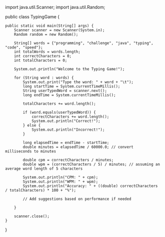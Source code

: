 import java.util.Scanner;
import java.util.Random;

public class TypingGame {

    public static void main(String[] args) {
        Scanner scanner = new Scanner(System.in);
        Random random = new Random();

        String[] words = {"programming", "challenge", "java", "typing", "code", "speed"};
        int totalWords = words.length;
        int correctCharacters = 0;
        int totalCharacters = 0;

        System.out.println("Welcome to the Typing Game!");

        for (String word : words) {
            System.out.print("Type the word: " + word + "\t");
            long startTime = System.currentTimeMillis();
            String userTypedWord = scanner.next();
            long endTime = System.currentTimeMillis();

            totalCharacters += word.length();

            if (word.equals(userTypedWord)) {
                correctCharacters += word.length();
                System.out.println("Correct!");
            } else {
                System.out.println("Incorrect!");
            }

            long elapsedTime = endTime - startTime;
            double minutes = elapsedTime / 60000.0; // convert milliseconds to minutes

            double cpm = correctCharacters / minutes;
            double wpm = (correctCharacters / 5) / minutes; // assuming an average word length of 5 characters

            System.out.println("CPM: " + cpm);
            System.out.println("WPM: " + wpm);
            System.out.println("Accuracy: " + ((double) correctCharacters / totalCharacters) * 100 + "%");

            // Add suggestions based on performance if needed

        }

        scanner.close();
    }
}
